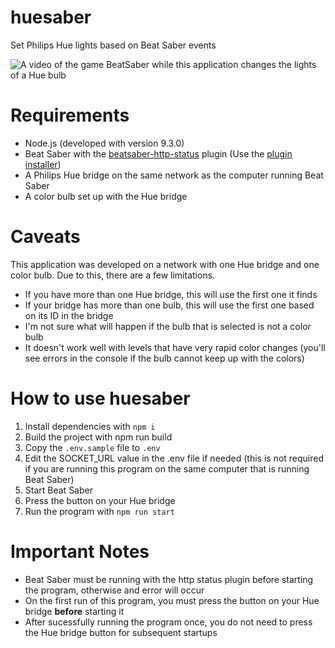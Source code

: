 # huesaber
Set Philips Hue lights based on Beat Saber events

![A video of the game BeatSaber while this application changes the lights of a Hue bulb](http://i.imgur.com/LzcfVd5h.gif)

# Requirements
* Node.js (developed with version 9.3.0)
* Beat Saber with the [beatsaber-http-status](https://github.com/opl-/beatsaber-http-status/) plugin (Use the [plugin installer](https://www.modsaber.org/))
* A Philips Hue bridge on the same network as the computer running Beat Saber
* A color bulb set up with the Hue bridge

# Caveats
This application was developed on a network with one Hue bridge and one color bulb. Due to this, there are a few limitations.

* If you have more than one Hue bridge, this will use the first one it finds
* If your bridge has more than one bulb, this will use the first one based on its ID in the bridge
* I'm not sure what will happen if the bulb that is selected is not a color bulb
* It doesn't work well with levels that have very rapid color changes (you'll see errors in the console if the bulb cannot keep up with the colors)

# How to use huesaber
1. Install dependencies with `npm i`
2. Build the project with npm run build
3. Copy the `.env.sample` file to `.env`
4. Edit the SOCKET_URL value in the .env file if needed (this is not required if you are running this program on the same computer that is running Beat Saber)
5. Start Beat Saber
6. Press the button on your Hue bridge
7. Run the program with `npm run start`

# Important Notes
* Beat Saber must be running with the http status plugin before starting the program, otherwise and error will occur
* On the first run of this program, you must press the button on your Hue bridge **before** starting it
* After sucessfully running the program once, you do not need to press the Hue bridge button for subsequent startups
